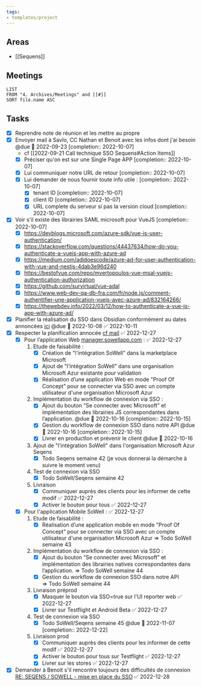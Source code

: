 ```yaml
---
tags:
- templates/project
---
```

## Areas
- [[Sequens]]

## Meetings
```dataview
LIST
FROM "4. Archives/Meetings" and [[#]]
SORT file.name ASC
```
## Tasks 
- [x] Reprendre note de réunion et les mettre au propre 
- [x] Envoyer mail à SavIo, CC Nathan et Benoit avec les infos dont j'ai besoin @due 📅 2022-09-23 [completion:: 2022-10-07]
	- cf [[2022-09-21 Call technique SSO Sequens#Action Items]]
	- [x] Préciser qu'on est sur une Single Page APP [completion:: 2022-10-07]
	- [x] Lui communiquer notre URL de retour [completion:: 2022-10-07]
	- [x] Lui demander de nous fournir toute info utile : [completion:: 2022-10-07]
		- [x] tenant ID [completion:: 2022-10-07]
		- [x] client ID [completion:: 2022-10-07]
		- [x] URL complete du serveur si pas la version cloud [completion:: 2022-10-07]
- [x] Voir s'il existe des librairies SAML microsoft pour VueJS [completion:: 2022-10-07]
	- [x] https://devblogs.microsoft.com/azure-sdk/vue-js-user-authentication/
	- [x] https://stackoverflow.com/questions/44437634/how-do-you-authenticate-a-vuejs-app-with-azure-ad
	- [x] https://medium.com/adidoescode/azure-ad-for-user-authentication-with-vue-and-nestjs-4dab3e96d240
	- [x] https://bestofvue.com/repo/mvertopoulos-vue-msal-vuejs-authentication-authorization
	- [x] https://github.com/survirtual/vue-adal
	- [x] https://www.web-dev-qa-db-fra.com/fr/node.js/comment-authentifier-une-application-vuejs-avec-azure-ad/832164266/
	- [x] https://thewebdev.info/2022/03/12/how-to-authenticate-a-vue-js-app-with-azure-ad/
- [x] Planifier la réalisation du SSO dans Obsidian conformément au dates annoncées [ici](message://<E3ADF990-B915-47A7-AE04-E2C3B01DC179@sowellapp.com>) @due 📅 2022-10-08 ✅ 2022-10-11
- [x] Respecter la planification annocée  [cf mail](message://<E3ADF990-B915-47A7-AE04-E2C3B01DC179@sowellapp.com>) ✅ 2022-12-27
	- [x] Pour l’application Web [manager.sowellapp.com](http://manager.sowellapp.com/) : ✅ 2022-12-27
		1. Etude de faisabilité :
			- [x] Création de "l'intégration SoWell" dans la marketplace Microsoft
			- [x] Ajout de "l’intégration SoWell" dans une organisation Microsoft Azur existante pour validation
			- [x] Réalisation d’une application Web en mode "Proof Of Concept” pour se connecter via SSO avec un compte utilisateur d'une organisation Microsoft Azur  
		2. Implémentation du workflow de connexion via SSO :
			- [x] Ajout du bouton “Se connecter avec Microsoft” et implémentation des librairies JS correspondantes dans l’application. @due 📅 2022-10-16 [completion:: 2022-10-15]
			- [x] Gestion du workflow de connexion SSO dans notre API @due 📅 2022-10-16 [completion:: 2022-10-15]
			- [x] Livrer en productIon et prévenir le client @due 📅 2022-10-16 
		3. Ajout de "l’intégration SoWell" dans l'organisation Microsoft Azur Seqens 
			- [x] Todo Seqens semaine 42 (je vous donnerai la démarche à suivre le moment venu)
		4. Test de connexion via SSO 
			- [x] Todo SoWell/Seqens semaine 42
		5. Livraison
			- [x] Communiquer auprès des clients pour les informer de cette modif ✅ 2022-12-27
			- [x] Activer le bouton pour tous ✅ 2022-12-27
	- [x] Pour l'application Mobile SoWell : ✅ 2022-12-27
		1. Etude de faisabilité :
			- [x] Réalisation d’une application mobile en mode "Proof Of Concept” pour se connecter via SSO avec un compte utilisateur d'une organisation Microsoft Azur => Todo SoWell semaine 43
		2. Implémentation du workflow de connexion via SSO :
			- [x] Ajout du bouton “Se connecter avec Microsoft” et implémentation des librairies natives correspondantes dans l’application. => Todo SoWell semaine 44
			- [x] Gestion du workflow de connexion SSO dans notre API => Todo SoWell semaine 44
		3. Livraison préprod
			- [x] Masquer le bouton via SSO=true sur l'UI reporter web ✅ 2022-12-27
			- [x] Livrer sur Testflight et Android Beta ✅ 2022-12-27
		4. Test de connexion via SSO
			- [x] Todo SoWell/Seqens semaine 45 @due 📅 2022-11-07 [completion:: 2022-12-22]
		5. Livraison prod
			- [x] Communiquer auprès des clients pour les informer de cette modif ✅ 2022-12-27
			- [x] Activer le bouton pour tous sur Testflight ✅ 2022-12-27
			- [x] Livrer sur les stores ✅ 2022-12-27
- [x] Demander à Benoit s'il rencontre toujours des difficultés de connexion [RE: SEQENS / SOWELL - mise en place du SSO](message:%3CPR0P264MB255200EE954CCB61CA6139D3FB049@PR0P264MB2552.FRAP264.PROD.OUTLOOK.COM%3E) ✅ 2022-12-28
